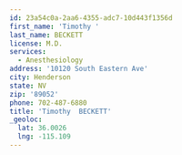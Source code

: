 ```yaml
---
id: 23a54c0a-2aa6-4355-adc7-10d443f1356d
first_name: 'Timothy '
last_name: BECKETT
license: M.D.
services:
  - Anesthesiology
address: '10120 South Eastern Ave'
city: Henderson
state: NV
zip: '89052'
phone: 702-487-6880
title: 'Timothy  BECKETT'
_geoloc:
  lat: 36.0026
  lng: -115.109
---
```


